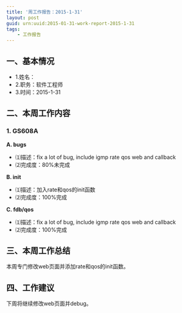 ```yaml
---
title: '周工作报告：2015-1-31'
layout: post
guid: urn:uuid:2015-01-31-work-report-2015-1-31
tags:
    - 工作报告
---
```


## 一、基本情况

 - 1.姓名：
 - 2.职务：软件工程师
 - 3.时间：2015-1-31

## 二、本周工作内容

### 1. GS608A

**A. bugs**

 - ⑴描述：fix a lot of bug, include igmp rate qos web and callback
 - ⑵完成度：80%未完成
 
**B. init**

 - ⑴描述：加入rate和qos的init函数
 - ⑵完成度：100%完成
 
**C. fdb/qos**

 - ⑴描述：fix a lot of bug, include igmp rate qos web and callback
 - ⑵完成度：100%完成

## 三、本周工作总结

本周专门修改web页面并添加rate和qos的init函数。

## 四、工作建议

下周将继续修改web页面并debug。